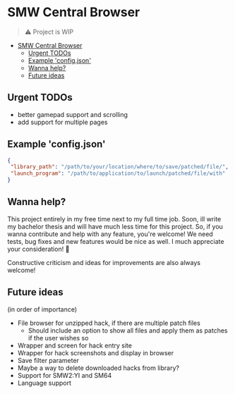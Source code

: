 # SMW Central Browser
>
> :warning: Project is WIP

- [SMW Central Browser](#smw-central-browser)
  - [Urgent TODOs](#urgent-todos)
  - [Example 'config.json'](#example-configjson)
  - [Wanna help?](#wanna-help)
  - [Future ideas](#future-ideas)

## Urgent TODOs

- better gamepad support and scrolling
- add support for multiple pages

## Example 'config.json'

```json
{
 "library_path": "/path/to/your/location/where/to/save/patched/file/",
 "launch_program": "/path/to/application/to/launch/patched/file/with"
}
```

## Wanna help?

This project entirely in my free time next to my full time job. Soon, ill write my bachelor thesis and will have much less time for this project. So, if you wanna contribute and help with any feature, you're welcome! We need tests, bug fixes and new features would be nice as well. I much appreciate your consideration! :slightly_smiling_face:

Constructive criticism and ideas for improvements are also always welcome!

## Future ideas

(in order of importance)

- File browser for unzipped hack, if there are multiple patch files
  - Should include an option to show all files and apply them as patches if the user wishes so
- Wrapper and screen for hack entry site
- Wrapper for hack screenshots and display in browser
- Save filter parameter
- Maybe a way to delete downloaded hacks from library?
- Support for SMW2:YI and SM64
- Language support
